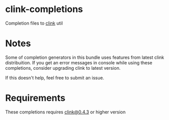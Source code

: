 clink-completions
=================

Completion files to [clink](https://github.com/mridgers/clink) util

Notes
=====

Some of completion generators in this bundle uses features from latest clink distribuition. If you get an error messages in console while using these completions, consider upgrading clink to latest version.

If this doesn't help, feel free to submit an issue.

Requirements
============

These completions requires clink@0.4.3 or higher version